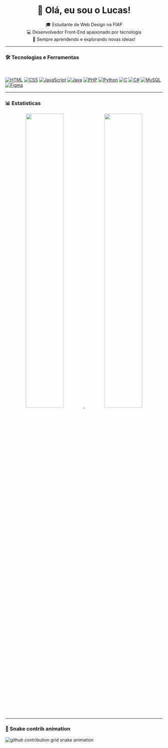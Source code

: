 <h1 align="center">👋 Olá, eu sou o Lucas!</h1>

<p align="center">
  🎓 Estudante de Web Design na FIAP <br>
  💻 Desenvolvedor Front-End apaixonado por tecnologia <br>
  🚀 Sempre aprendendo e explorando novas ideias!
</p>

---

### 🛠️ Tecnologias e Ferramentas

<p align="left">
  <br>

  [![HTML](https://img.shields.io/badge/HTML5-E34F26?style=for-the-badge&logo=html5&logoColor=white)]()
  [![CSS](https://img.shields.io/badge/CSS3-1572B6?style=for-the-badge&logo=css3&logoColor=white)]()
  [![JavaScript](https://img.shields.io/badge/JavaScript-323330?style=for-the-badge&logo=javascript&logoColor=F7DF1E)]()
  [![Java](https://img.shields.io/badge/Java-ED8B00?style=for-the-badge&logo=openjdk&logoColor=white)]()
  [![PHP](https://img.shields.io/badge/PHP-777BB4?style=for-the-badge&logo=php&logoColor=white)]()
  [![Python](https://img.shields.io/badge/Python-14354C?style=for-the-badge&logo=python&logoColor=white)]()
  [![C](https://img.shields.io/badge/C-00599C?style=for-the-badge&logo=c&logoColor=white)]()
  [![C#](https://img.shields.io/badge/C%23-239120?style=for-the-badge&logo=c-sharp&logoColor=white)]()
  [![MySQL](https://img.shields.io/badge/MySQL-005C84?style=for-the-badge&logo=mysql&logoColor=white)]()
  [![Figma](https://img.shields.io/badge/Figma-F24E1E?style=for-the-badge&logo=Figma&logoColor=FFFFFF)]()

</p>

---

### 📊 Estatísticas

<p align="center">
  <a href="https://github.com/imlucas007">
    <img width="49%" src="https://github-readme-stats.vercel.app/api?username=imlucas007&show_icons=true&theme=radical&hide_border=true" />
    <img width="49%" src="https://github-readme-stats.vercel.app/api/top-langs/?username=imlucas007&hide=html&layout=compact&theme=radical&hide_border=true" />
  </a>
</p>

---

### 🐍 Snake contrib animation

<picture>
  <source media="(prefers-color-scheme: dark)" srcset="https://raw.githubusercontent.com/imlucas007/imlucas007/output/github-contribution-grid-snake-dark.svg">
  <source media="(prefers-color-scheme: light)" srcset="https://raw.githubusercontent.com/imlucas007/imlucas007/output/github-contribution-grid-snake.svg">
  <img alt="github contribution grid snake animation" src="https://raw.githubusercontent.com/imlucas007/output/github-contribution-grid-snake.svg">
</picture>


